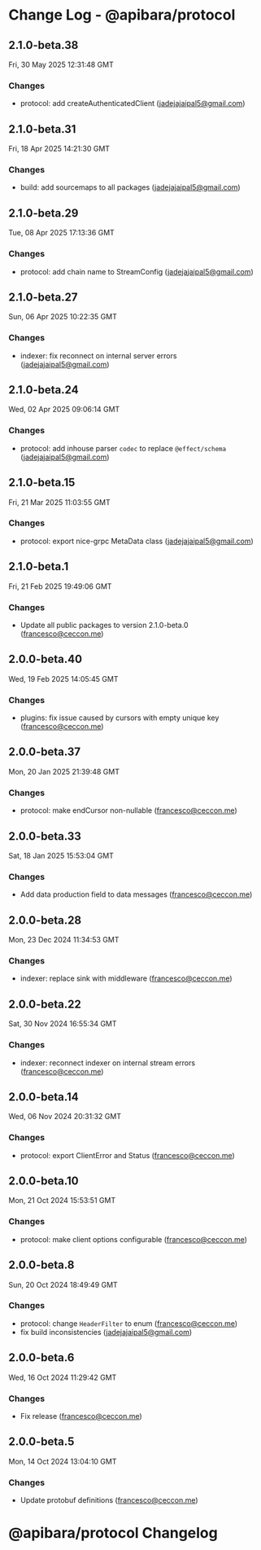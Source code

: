 # Change Log - @apibara/protocol

<!-- This log was last generated on Fri, 30 May 2025 12:31:48 GMT and should not be manually modified. -->

<!-- Start content -->

## 2.1.0-beta.38

Fri, 30 May 2025 12:31:48 GMT

### Changes

- protocol: add createAuthenticatedClient (jadejajaipal5@gmail.com)

## 2.1.0-beta.31

Fri, 18 Apr 2025 14:21:30 GMT

### Changes

- build: add sourcemaps to all packages (jadejajaipal5@gmail.com)

## 2.1.0-beta.29

Tue, 08 Apr 2025 17:13:36 GMT

### Changes

- protocol: add chain name to StreamConfig (jadejajaipal5@gmail.com)

## 2.1.0-beta.27

Sun, 06 Apr 2025 10:22:35 GMT

### Changes

- indexer: fix reconnect on internal server errors (jadejajaipal5@gmail.com)

## 2.1.0-beta.24

Wed, 02 Apr 2025 09:06:14 GMT

### Changes

- protocol: add inhouse parser `codec` to replace `@effect/schema` (jadejajaipal5@gmail.com)

## 2.1.0-beta.15

Fri, 21 Mar 2025 11:03:55 GMT

### Changes

- protocol: export nice-grpc MetaData class (jadejajaipal5@gmail.com)

## 2.1.0-beta.1

Fri, 21 Feb 2025 19:49:06 GMT

### Changes

- Update all public packages to version 2.1.0-beta.0 (francesco@ceccon.me)

## 2.0.0-beta.40

Wed, 19 Feb 2025 14:05:45 GMT

### Changes

- plugins: fix issue caused by cursors with empty unique key (francesco@ceccon.me)

## 2.0.0-beta.37

Mon, 20 Jan 2025 21:39:48 GMT

### Changes

- protocol: make endCursor non-nullable (francesco@ceccon.me)

## 2.0.0-beta.33

Sat, 18 Jan 2025 15:53:04 GMT

### Changes

- Add data production field to data messages (francesco@ceccon.me)

## 2.0.0-beta.28

Mon, 23 Dec 2024 11:34:53 GMT

### Changes

- indexer: replace sink with middleware (francesco@ceccon.me)

## 2.0.0-beta.22

Sat, 30 Nov 2024 16:55:34 GMT

### Changes

- indexer: reconnect indexer on internal stream errors (francesco@ceccon.me)

## 2.0.0-beta.14

Wed, 06 Nov 2024 20:31:32 GMT

### Changes

- protocol: export ClientError and Status (francesco@ceccon.me)

## 2.0.0-beta.10

Mon, 21 Oct 2024 15:53:51 GMT

### Changes

- protocol: make client options configurable (francesco@ceccon.me)

## 2.0.0-beta.8

Sun, 20 Oct 2024 18:49:49 GMT

### Changes

- protocol: change `HeaderFilter` to enum (francesco@ceccon.me)
- fix build inconsistencies (jadejajaipal5@gmail.com)

## 2.0.0-beta.6

Wed, 16 Oct 2024 11:29:42 GMT

### Changes

- Fix release (francesco@ceccon.me)

## 2.0.0-beta.5

Mon, 14 Oct 2024 13:04:10 GMT

### Changes

- Update protobuf definitions (francesco@ceccon.me)

# @apibara/protocol Changelog
